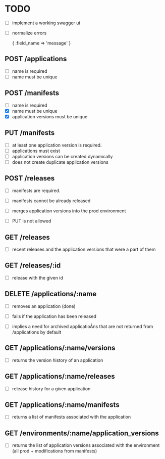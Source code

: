 # TODO

- [ ] implement a working swagger ui
- [ ] normalize errors

    {
      :field_name => 'message'
    }
    
## POST /applications

- [ ] name is required
- [ ] name must be unique

## POST /manifests

- [ ] name is required
- [x] name must be unique
- [x] application versions must be unique

## PUT /manifests

- [ ] at least one application version is required.
- [ ] applications must exist
- [ ] application versions can be created dynamically
- [ ] does not create duplicate application versions

## POST /releases

- [ ] manifests are required.
- [ ] manifests cannot be already released
- [ ] merges application versions into the prod environment
- [ ] PUT is not allowed


## GET /releases

- [ ] recent releases and the application versions that were a part of them

## GET /releases/:id

- [ ] release with the given id

## DELETE /applications/:name

- [ ] removes an application (done)
- [ ] fails if the application has been released
- [ ] implies a need for archived applicatioÂns that are not returned from /applications by default


## GET /applications/:name/versions

- [ ] returns the version history of an application

## GET /applications/:name/releases

- [ ] release history for a given application

## GET /applications/:name/manifests

- [ ] returns a list of manifests associated with the application


## GET /environments/:name/application_versions

- [ ] returns the list of application versions associated with the environment (all prod + modifications from manifests)
